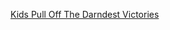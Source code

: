 ---
layout: post
wordpress_id: 878
wordpress_url: http://noesbueno.com/archives/878
date: '2010-11-26 13:00:53 -0600'
date_gmt: '2010-11-26 18:00:53 -0600'
body: |
  <p><a href="http://www.thehighdefinite.com/2010/11/kids-pull-off-the-darndest-victories/">Kids Pull Off The Darndest Victories</a></p>
---